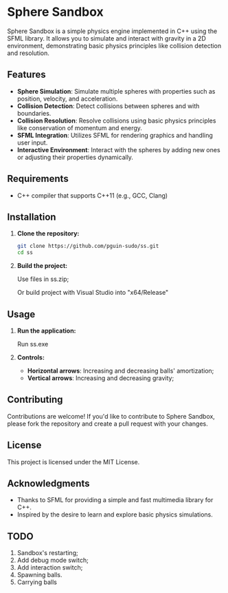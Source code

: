# Sphere Sandbox

Sphere Sandbox is a simple physics engine implemented in C++ using the SFML library. It allows you to simulate and interact with gravity in a 2D environment, demonstrating basic physics principles like collision detection and resolution.

## Features

- **Sphere Simulation**: Simulate multiple spheres with properties such as position, velocity, and acceleration.
- **Collision Detection**: Detect collisions between spheres and with boundaries.
- **Collision Resolution**: Resolve collisions using basic physics principles like conservation of momentum and energy.
- **SFML Integration**: Utilizes SFML for rendering graphics and handling user input.
- **Interactive Environment**: Interact with the spheres by adding new ones or adjusting their properties dynamically.

## Requirements

- C++ compiler that supports C++11 (e.g., GCC, Clang)
  
## Installation

1. **Clone the repository:**

   ```bash
   git clone https://github.com/pguin-sudo/ss.git
   cd ss
   ```

2. **Build the project:**

   Use files in ss.zip;

   Or build project with Visual Studio into "x64/Release"

## Usage

1. **Run the application:**

   Run ss.exe

2. **Controls:**

   - **Horizontal arrows**: Increasing and decreasing balls' amortization;
   - **Vertical arrows**: Increasing and decreasing gravity;

## Contributing

Contributions are welcome! If you'd like to contribute to Sphere Sandbox, please fork the repository and create a pull request with your changes.

## License

This project is licensed under the MIT License.

## Acknowledgments

- Thanks to SFML for providing a simple and fast multimedia library for C++.
- Inspired by the desire to learn and explore basic physics simulations.

## TODO

1. Sandbox's restarting;
2. Add debug mode switch;
3. Add interaction switch;
4. Spawning balls.
5. Carrying balls
